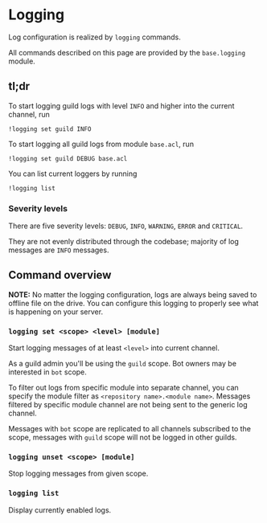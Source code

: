﻿# Logging

Log configuration is realized by `logging` commands.

All commands described on this page are provided by the `base.logging` module.

## tl;dr

To start logging guild logs with level `INFO` and higher into the current channel, run

```
!logging set guild INFO
```

To start logging all guild logs from module `base.acl`, run

```
!logging set guild DEBUG base.acl
```

You can list current loggers by running

```
!logging list
```

### Severity levels

There are five severity levels: `DEBUG`, `INFO`, `WARNING`, `ERROR` and `CRITICAL`.

They are not evenly distributed through the codebase; majority of log messages are `INFO` messages.

## Command overview

**NOTE:** No matter the logging configuration, logs are always being saved to offline file on the drive.
You can configure this logging to properly see what is happening on your server.

### `logging set <scope> <level> [module]`

Start logging messages of at least `<level>` into current channel.

As a guild admin you'll be using the `guild` scope.
Bot owners may be interested in `bot` scope.

To filter out logs from specific module into separate channel, you can specify the module filter as `<repository name>.<module name>`.
Messages filtered by specific module channel are not being sent to the generic log channel.

Messages with `bot` scope are replicated to all channels subscribed to the scope, messages with `guild` scope will not be logged in other guilds.

### `logging unset <scope> [module]`

Stop logging messages from given scope.

### `logging list`

Display currently enabled logs.
